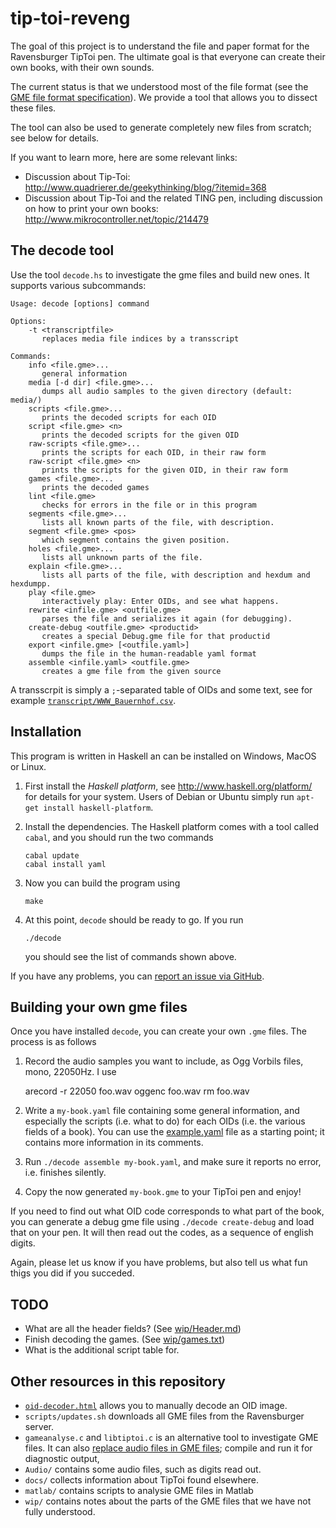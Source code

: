 tip-toi-reveng
==============

The goal of this project is to understand the file and paper format for the
Ravensburger TipToi pen. The ultimate goal is that everyone can create their
own books, with their own sounds.

The current status is that we understood most of the file format (see the
[GME file format specification](GME-Format.md)). We provide a tool that allows
you to dissect these files.

The tool can also be used to generate completely new files from scratch; see
below for details.

If you want to learn more, here are some relevant links:
 * Discussion about Tip-Toi: http://www.quadrierer.de/geekythinking/blog/?itemid=368
 * Discussion about Tip-Toi and the related TING pen, including discussion on how to print your own books: http://www.mikrocontroller.net/topic/214479

The decode tool
---------------

Use the tool `decode.hs` to investigate the gme files and build new ones. It
supports various subcommands:

	Usage: decode [options] command

	Options:
	    -t <transcriptfile>
	       replaces media file indices by a transscript

	Commands:
	    info <file.gme>...
	       general information
	    media [-d dir] <file.gme>...
	       dumps all audio samples to the given directory (default: media/)
	    scripts <file.gme>...
	       prints the decoded scripts for each OID
	    script <file.gme> <n>
	       prints the decoded scripts for the given OID
	    raw-scripts <file.gme>...
	       prints the scripts for each OID, in their raw form
	    raw-script <file.gme> <n>
	       prints the scripts for the given OID, in their raw form
	    games <file.gme>...
	       prints the decoded games
	    lint <file.gme>
	       checks for errors in the file or in this program
	    segments <file.gme>...
	       lists all known parts of the file, with description.
	    segment <file.gme> <pos>
	       which segment contains the given position.
	    holes <file.gme>...
	       lists all unknown parts of the file.
	    explain <file.gme>...
	       lists all parts of the file, with description and hexdum and hexdumpp.
	    play <file.gme>
	       interactively play: Enter OIDs, and see what happens.
	    rewrite <infile.gme> <outfile.gme>
	       parses the file and serializes it again (for debugging).
	    create-debug <outfile.gme> <productid>
	       creates a special Debug.gme file for that productid
	    export <infile.gme> [<outfile.yaml>]
	       dumps the file in the human-readable yaml format
	    assemble <infile.yaml> <outfile.gme>
	       creates a gme file from the given source

A transscrpit is simply a `;`-separated table of OIDs and some text, see for example [`transcript/WWW_Bauernhof.csv`](transcript/WWW_Bauernhof.csv).


Installation
------------

This program is written in Haskell an can be installed on Windows, MacOS or Linux.

 1. First install the *Haskell platform*, see http://www.haskell.org/platform/
    for details for your system. Users of Debian or Ubuntu simply run `apt-get
    install haskell-platform`.

 2. Install the dependencies. The Haskell platform comes with a tool called
    `cabal`, and you should run the two commands

        cabal update
        cabal install yaml

 3. Now you can build the program using

        make

 4. At this point, `decode` should be ready to go. If you run

        ./decode

    you should see the list of commands shown above.

If you have any problems, you can [report an issue via GitHub](https://github.com/entropia/tip-toi-reveng/issues).

Building your own gme files
---------------------------

Once you have installed `decode`, you can create your own `.gme` files. The
process is as follows

 1. Record the audio samples you want to include, as Ogg Vorbils files, mono, 22050Hz. I use

       arecord -r 22050 foo.wav
       oggenc foo.wav
       rm foo.wav

 2. Write a `my-book.yaml` file containing some general information, and especially
    the scripts (i.e. what to do) for each OIDs (i.e. the various fields of a
    book). You can use the [example.yaml](example.yaml) file as a starting
    point; it contains more information in its comments.

 3. Run `./decode assemble my-book.yaml`, and make sure it reports no error, i.e.
    finishes silently.

 4. Copy the now generated `my-book.gme` to your TipToi pen and enjoy!

If you need to find out what OID code corresponds to what part of the book, you
can generate a debug gme file using `./decode create-debug` and load that on your pen. It will then read out the codes, as a sequence of english digits.

Again, please let us know if you have problems, but also tell us what fun thigs
you did if you succeded.


TODO
----

 * What are all the header fields? (See [wip/Header.md](wip/Header.md))
 * Finish decoding the games. (See [wip/games.txt](wip/games.txt))
 * What is the additional script table for.

Other resources in this repository
----------------------------------

 * [`oid-decoder.html`](http://htmlpreview.github.io/?https://github.com/entropia/tip-toi-reveng/blob/master/oid-decoder.html) allows you to manually decode an OID image.
 * `scripts/updates.sh` downloads all GME files from the Ravensburger server.
 * `gameanalyse.c` and `libtiptoi.c` is an alternative tool to investigate GME
   files. It can also [replace audio files in GME files](Audio/README.md);
   compile and run it for diagnostic output,
 * `Audio/` contains some audio files, such as digits read out.
 * `docs/` collects information about TipToi found elsewhere.
 * `matlab/` contains scripts to analysie GME files in Matlab
 * `wip/` contains notes about the parts of the GME files that we have not
   fully understood.


